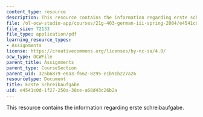 ```yaml
---
content_type: resource
description: This resource contains the information regarding erste schreibaufgabe.
file: /ol-ocw-studio-app/courses/21g-403-german-iii-spring-2004/e4541c0d1f27250a38cea68d43c26b2a_MIT21G_403S04_asn1_4.pdf
file_size: 72133
file_type: application/pdf
learning_resource_types:
- Assignments
license: https://creativecommons.org/licenses/by-nc-sa/4.0/
ocw_type: OCWFile
parent_title: Assignments
parent_type: CourseSection
parent_uid: 325b6879-e0a3-f662-8295-e1b91b227a26
resourcetype: Document
title: Erste Schreibaufgabe
uid: e4541c0d-1f27-250a-38ce-a68d43c26b2a
---
```

This resource contains the information regarding erste schreibaufgabe.
